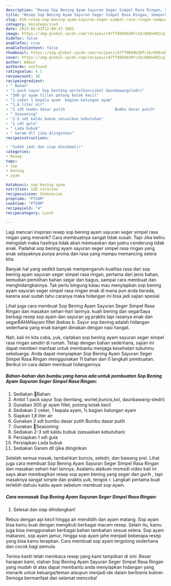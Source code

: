 ```yaml
---
description: "Resep Sop Bening Ayam Sayuran Seger Simpel Rasa Ringan, Sempurna"
title: "Resep Sop Bening Ayam Sayuran Seger Simpel Rasa Ringan, Sempurna"
slug: 816-resep-sop-bening-ayam-sayuran-seger-simpel-rasa-ringan-sempurna
category: Uncategorized
date: 2023-02-03T12:09:47.166Z
image: https://img-global.cpcdn.com/recipes/c47ff9669b30fc16/680x482cq70/sop-bening-ayam-sayuran-seger-simpel-rasa-ringan-foto-resep-utama.jpg
hideToc: false
enableToc: true
enableTocContent: false
thumbnail: https://img-global.cpcdn.com/recipes/c47ff9669b30fc16/680x482cq70/sop-bening-ayam-sayuran-seger-simpel-rasa-ringan-foto-resep-utama.jpg
cover: https://img-global.cpcdn.com/recipes/c47ff9669b30fc16/680x482cq70/sop-bening-ayam-sayuran-seger-simpel-rasa-ringan-foto-resep-utama.jpg
author: Admin
authorAv: notfound
ratingvalue: 4.1
reviewcount: 16
recipeingredient:
- " Bahan"
- "1 pack sayur Sop kentang wortelbunciskol daunbawangsledri"
- "300 gr ayam fillet potong kotak kecil"
- "2 ceker 1 kepala ayam  bagian balungan ayam"
- "1,8 liter air"
- "2 sdt bumbu dasar putih                      Bumbu dasar putih"
- " Seasoning"
- "2-3 sdt kaldu bubuk sesuaikan kebutuhan"
- "1 sdt gula"
- " Lada bubuk"
- " Garam dll jika diinginkan"
recipeinstructions:

- "Sudah jadi dan siap dinikmati!"
categories:
- Resep
tags:
- sop
- bening
- ayam

katakunci: sop bening ayam 
nutrition: 128 calories
recipecuisine: Indonesian
preptime: "PT28M"
cooktime: "PT59M"
recipeyield: "4"
recipecategory: Lunch

---
```



Lagi mencari inspirasi resep sop bening ayam sayuran seger simpel rasa ringan yang menarik? Cara membuatnya sangat tidak susah. Tapi Jika keliru mengolah maka hasilnya tidak akan memuaskan dan justru cenderung tidak enak. Padahal sop bening ayam sayuran seger simpel rasa ringan yang enak selayaknya punya aroma dan rasa yang mampu memancing selera kita.


Banyak hal yang sedikit banyak mempengaruhi kualitas rasa dari sop bening ayam sayuran seger simpel rasa ringan, pertama dari jenis bahan, kemudian pemilihan bahan segar dan bagus, sampai cara membuat dan menghidangkannya. Tak perlu bingung kalau mau menyiapkan sop bening ayam sayuran seger simpel rasa ringan enak di mana pun anda berada, karena asal sudah tahu caranya maka hidangan ini bisa jadi sajian spesial.

Lihat juga cara membuat Sop Bening Ayam Sayuran Seger Simpel Rasa Ringan dan masakan sehari-hari lainnya. kuah bening dan segarSaya berbagi resep sop ayam dan sayuran yg praktis tapi rasanya enak dan segarBAHANayam fillet (bebas b. Sayur sop bening adalah hidangan sederhana yang enak banget dimakan dengan nasi hangat.


Nah, kali ini kita coba, yuk, ciptakan sop bening ayam sayuran seger simpel rasa ringan sendiri di rumah. Tetap dengan bahan sederhana, sajian ini dapat memberi manfaat untuk membantu menjaga kesehatan tubuhmu sekeluarga. Anda dapat menyiapkan Sop Bening Ayam Sayuran Seger Simpel Rasa Ringan menggunakan 11 bahan dan 0 langkah pembuatan. Berikut ini cara dalam membuat hidangannya.

<!--inarticleads1-->

##### Bahan-bahan dan bumbu yang harus ada untuk pembuatan Sop Bening Ayam Sayuran Seger Simpel Rasa Ringan:

1. Sediakan  🍒Bahan:
1. Ambil 1 pack sayur Sop (kentang, wortel,buncis,kol, daunbawang-sledri)
1. Gunakan 300 gr ayam fillet, potong kotak kecil
1. Sediakan 2 ceker, 1 kepala ayam, ½ bagian balungan ayam
1. Siapkan 1,8 liter air
1. Gunakan 2 sdt bumbu dasar putih                      Bumbu dasar putih
1. Gunakan  🍒Seasoning:
1. Sediakan 2-3 sdt kaldu bubuk (sesuaikan kebutuhan)
1. Persiapkan 1 sdt gula
1. Persiapkan  Lada bubuk
1. Sediakan  Garam dll (jika diinginkan


Setelah semua masak, tambahkan buncis, seledri, dan bawang prei. Lihat juga cara membuat Sop Bening Ayam Sayuran Seger Simpel Rasa Ringan dan masakan sehari-hari lainnya. Asalamu alaikum momsdi video kali ini saya akan membagikan resep sop ayam bening yang seger dan gurih , tapi masaknya sangat simple dan praktis.yuk, tengok r. Langkah pertama buat terlebih dahulu kaldu ayam sebelum membuat sop ayam. 

<!--inarticleads2-->

##### Cara memasak Sop Bening Ayam Sayuran Seger Simpel Rasa Ringan:


1. Selesai dan siap dihidangkan!

Rebus dengan api kecil hingga air mendidih dan ayam matang. Sop ayam bisa kamu buat dengan mengikuti berbagai macam resep. Selain itu, kamu juga bisa menggunakan berbagai bahan tambahan sesuai selera. Sop ayam makaroni, sop ayam jamur, hingga sop ayam jahe menjadi beberapa resep yang bisa kamu terapkan. Cara membuat sop ayam tergolong sederhana dan cocok bagi pemula. 

Terima kasih telah membaca resep yang kami tampilkan di sini. Besar harapan kami, olahan Sop Bening Ayam Sayuran Seger Simpel Rasa Ringan yang mudah di atas dapat membantu anda menyiapkan hidangan yang menarik untuk keluarga/teman ataupun menjadi ide dalam berbisnis kuliner. Semoga bermanfaat dan selamat mencoba!
